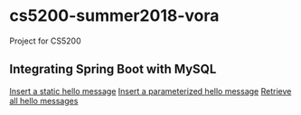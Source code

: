 # cs5200-summer2018-vora
Project for CS5200

## Integrating Spring Boot with MySQL
[Insert a static hello message](http://cs5200-summer2018-vora.us-east-2.elasticbeanstalk.com/api/hello/insert)
[Insert a parameterized hello message](http://cs5200-summer2018-vora.us-east-2.elasticbeanstalk.com/api/hello/insert/Some%20parameterized%20message)
[Retrieve all hello messages](http://cs5200-summer2018-vora.us-east-2.elasticbeanstalk.com/api/hello/select/all)
